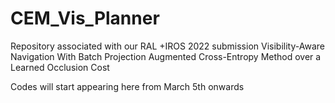 # CEM_Vis_Planner
Repository associated with our RAL +IROS 2022 submission Visibility-Aware Navigation With Batch Projection Augmented Cross-Entropy Method over a Learned Occlusion Cost

Codes will start appearing here from March 5th onwards
